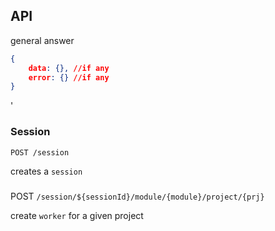 

## API


general answer
```json
{
    data: {}, //if any
    error: {} //if any
}

```
'

### Session

`POST /session`

creates a `session`


### 

POST `/session/${sessionId}/module/{module}/project/{prj}`

create `worker` for a given project